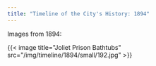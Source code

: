 ```yaml
---
title: "Timeline of the City's History: 1894"
---
```

Images from 1894:

{{< image title="Joliet Prison Bathtubs" src="/img/timeline/1894/small/192.jpg" >}}